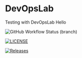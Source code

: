 # DevOpsLab
Testing with DevOpsLab
Hello

![GitHub Workflow Status (branch)](https://img.shields.io/github/actions/workflow/status/phyozawaung005/DevOpsLab/main.yml?branch=master)

[![LICENSE](https://img.shields.io/github/license/phyozawaung005/sem.svg?style=flat-square)](https://github.com/phyozawaung005/DevOpsLab/blob/master/LICENSE)

[![Releases](https://img.shields.io/github/release/phyozawaung005/sem/all.svg?style=flat-square)](https://github.com/phyozawaung005/DevOpsLab/releases)